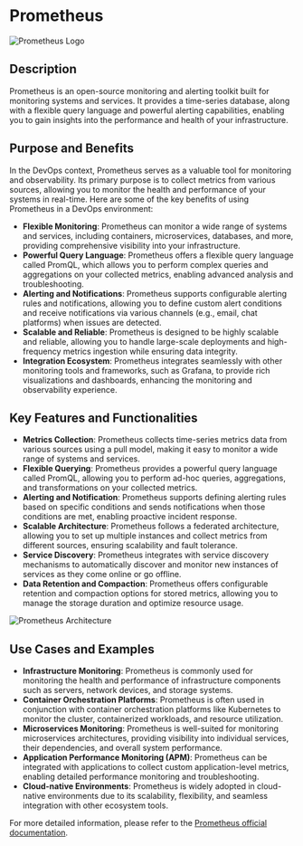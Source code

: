 # Prometheus

![Prometheus Logo](https://d33wubrfki0l68.cloudfront.net/6915ef0584162cf736eda5655f8a6244ae631933/30174/img/blog/2022/07/prometheus_image.webp)

## Description
Prometheus is an open-source monitoring and alerting toolkit built for monitoring systems and services. It provides a time-series database, along with a flexible query language and powerful alerting capabilities, enabling you to gain insights into the performance and health of your infrastructure.

## Purpose and Benefits
In the DevOps context, Prometheus serves as a valuable tool for monitoring and observability. Its primary purpose is to collect metrics from various sources, allowing you to monitor the health and performance of your systems in real-time. Here are some of the key benefits of using Prometheus in a DevOps environment:

- **Flexible Monitoring**: Prometheus can monitor a wide range of systems and services, including containers, microservices, databases, and more, providing comprehensive visibility into your infrastructure.
- **Powerful Query Language**: Prometheus offers a flexible query language called PromQL, which allows you to perform complex queries and aggregations on your collected metrics, enabling advanced analysis and troubleshooting.
- **Alerting and Notifications**: Prometheus supports configurable alerting rules and notifications, allowing you to define custom alert conditions and receive notifications via various channels (e.g., email, chat platforms) when issues are detected.
- **Scalable and Reliable**: Prometheus is designed to be highly scalable and reliable, allowing you to handle large-scale deployments and high-frequency metrics ingestion while ensuring data integrity.
- **Integration Ecosystem**: Prometheus integrates seamlessly with other monitoring tools and frameworks, such as Grafana, to provide rich visualizations and dashboards, enhancing the monitoring and observability experience.

## Key Features and Functionalities
- **Metrics Collection**: Prometheus collects time-series metrics data from various sources using a pull model, making it easy to monitor a wide range of systems and services.
- **Flexible Querying**: Prometheus provides a powerful query language called PromQL, allowing you to perform ad-hoc queries, aggregations, and transformations on your collected metrics.
- **Alerting and Notification**: Prometheus supports defining alerting rules based on specific conditions and sends notifications when those conditions are met, enabling proactive incident response.
- **Scalable Architecture**: Prometheus follows a federated architecture, allowing you to set up multiple instances and collect metrics from different sources, ensuring scalability and fault tolerance.
- **Service Discovery**: Prometheus integrates with service discovery mechanisms to automatically discover and monitor new instances of services as they come online or go offline.
- **Data Retention and Compaction**: Prometheus offers configurable retention and compaction options for stored metrics, allowing you to manage the storage duration and optimize resource usage.

![Prometheus Architecture](https://prometheus.io/assets/blog/2021-11-16/prom-remote.png)

## Use Cases and Examples
- **Infrastructure Monitoring**: Prometheus is commonly used for monitoring the health and performance of infrastructure components such as servers, network devices, and storage systems.
- **Container Orchestration Platforms**: Prometheus is often used in conjunction with container orchestration platforms like Kubernetes to monitor the cluster, containerized workloads, and resource utilization.
- **Microservices Monitoring**: Prometheus is well-suited for monitoring microservices architectures, providing visibility into individual services, their dependencies, and overall system performance.
- **Application Performance Monitoring (APM)**: Prometheus can be integrated with applications to collect custom application-level metrics, enabling detailed performance monitoring and troubleshooting.
- **Cloud-native Environments**: Prometheus is widely adopted in cloud-native environments due to its scalability, flexibility, and seamless integration with other ecosystem tools.

For more detailed information, please refer to the [Prometheus official documentation](https://prometheus.io/docs/).
